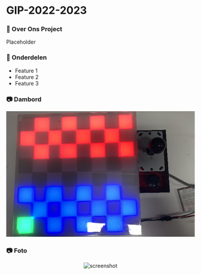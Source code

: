 # GIP-2022-2023

### :star2: Over Ons Project
Placeholder

### :dart: Onderdelen
- Feature 1
- Feature 2
- Feature 3

### :camera: Dambord
<div align="center"> 
  <img src="img1.png" alt="screenshot" />
</div>

### :camera: Foto
<div align="center"> 
  <img src="https://placehold.co/600x400?text=Image+2" alt="screenshot" />
</div>

